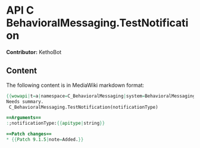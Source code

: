 # API C BehavioralMessaging.TestNotification

**Contributor:** KethoBot

## Content

The following content is in MediaWiki markdown format:

```mediawiki
{{wowapi|t=a|namespace=C_BehavioralMessaging|system=BehavioralMessaging}}
Needs summary.
 C_BehavioralMessaging.TestNotification(notificationType)

==Arguments==
:;notificationType:{{apitype|string}}

==Patch changes==
* {{Patch 9.1.5|note=Added.}}
```